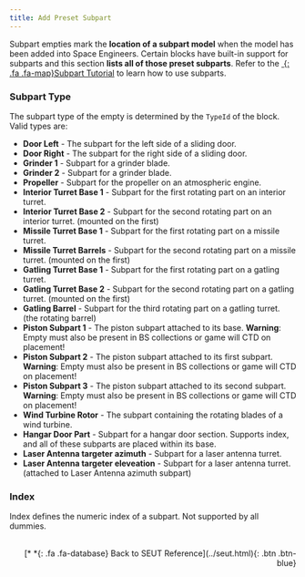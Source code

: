 ```yaml
---
title: Add Preset Subpart
---
```

Subpart empties mark the **location of a subpart model** when the model has been added into Space Engineers. Certain blocks have built-in support for subparts and this section **lists all of those preset subparts**. Refer to the [*&nbsp;*{: .fa .fa-map}Subpart Tutorial]() to learn how to use subparts.

### Subpart Type
The subpart type of the empty is determined by the `TypeId` of the block. Valid types are:

* **Door Left** - The subpart for the left side of a sliding door.
* **Door Right** - The subpart for the right side of a sliding door.
* **Grinder 1** - Subpart for a grinder blade.
* **Grinder 2** - Subpart for a grinder blade.
* **Propeller** - Subpart for the propeller on an atmospheric engine.
* **Interior Turret Base 1** - Subpart for the first rotating part on an interior turret.
* **Interior Turret Base 2** - Subpart for the second rotating part on an interior turret. (mounted on the first)
* **Missile Turret Base 1** - Subpart for the first rotating part on a missile turret.
* **Missile Turret Barrels** - Subpart for the second rotating part on a missile turret. (mounted on the first)
* **Gatling Turret Base 1** - Subpart for the first rotating part on a gatling turret.
* **Gatling Turret Base 2** - Subpart for the second rotating part on a gatling turret. (mounted on the first)
* **Gatling Barrel** - Subpart for the third rotating part on a gatling turret. (the rotating barrel)
* **Piston Subpart 1** - The piston subpart attached to its base. **Warning**: Empty must also be present in BS collections or game will CTD on placement!
* **Piston Subpart 2** - The piston subpart attached to its first subpart. **Warning**: Empty must also be present in BS collections or game will CTD on placement!
* **Piston Subpart 3** - The piston subpart attached to its second subpart. **Warning**: Empty must also be present in BS collections or game will CTD on placement!
* **Wind Turbine Rotor** - The subpart containing the rotating blades of a wind turbine.
* **Hangar Door Part** - Subpart for a hangar door section. Supports index, and all of these subparts are placed within its base.
* **Laser Antenna targeter azimuth** - Subpart for a laser antenna turret.
* **Laser Antenna targeter eleveation** - Subpart for a laser antenna turret. (attached to Laser Antenna azimuth subpart)

### Index
Index defines the numeric index of a subpart. Not supported by all dummies.
<br><br/>
<p style="text-align:right">[*&nbsp;*{: .fa .fa-database} Back to SEUT Reference](../seut.html){: .btn .btn-blue}</p>
